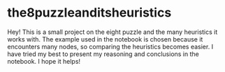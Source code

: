 # the8puzzleanditsheuristics
Hey!
This is a small project on the eight puzzle and the many heuristics it works with.
The example used in the notebook is chosen because it encounters many nodes, so comparing the heuristics becomes easier. I have tried my best to present my reasoning and conclusions in the notebook.
I hope it helps!
